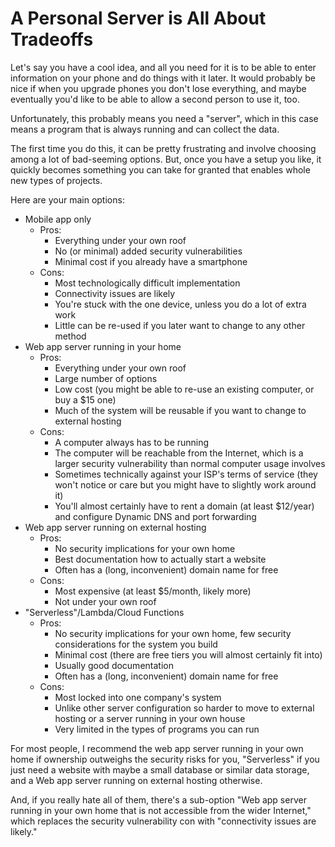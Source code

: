 <link rel="stylesheet" href="/style.css">

# A Personal Server is All About Tradeoffs

Let's say you have a cool idea, and all you need for it is to be able
to enter information on your phone and do things with it later. It
would probably be nice if when you upgrade phones you don't lose
everything, and maybe eventually you'd like to be able to allow a
second person to use it, too.

Unfortunately, this probably means you need a "server", which in this
case means a program that is always running and can collect the data.

The first time you do this, it can be pretty frustrating and involve
choosing among a lot of bad-seeming options. But, once you have
a setup you like, it quickly becomes something you can take for
granted that enables whole new types of projects.

Here are your main options:

- Mobile app only
  - Pros:
    - Everything under your own roof
    - No (or minimal) added security vulnerabilities
    - Minimal cost if you already have a smartphone
  - Cons:
    - Most technologically difficult implementation
    - Connectivity issues are likely
    - You're stuck with the one device, unless you do a lot of extra work
    - Little can be re-used if you later want to change to any other method
- Web app server running in your home
  - Pros:
    - Everything under your own roof
    - Large number of options
    - Low cost (you might be able to re-use an existing computer, or
      buy a $15 one)
    - Much of the system will be reusable if you want to change to
      external hosting
  - Cons:
    - A computer always has to be running
    - The computer will be reachable from the Internet, which is a
      larger security vulnerability than normal computer usage involves
    - Sometimes technically against your ISP's terms of service (they
      won't notice or care but you might have to slightly work around
      it)
    - You'll almost certainly have to rent a domain (at least
      $12/year) and configure Dynamic DNS and port forwarding
- Web app server running on external hosting
  - Pros:
    - No security implications for your own home
    - Best documentation how to actually start a website
    - Often has a (long, inconvenient) domain name for free
  - Cons:
    - Most expensive (at least $5/month, likely more)
    - Not under your own roof
- "Serverless"/Lambda/Cloud Functions
  - Pros:
    - No security implications for your own home, few security
      considerations for the system you build
    - Minimal cost (there are free tiers you will almost certainly fit
      into)
    - Usually good documentation
    - Often has a (long, inconvenient) domain name for free
  - Cons:
    - Most locked into one company's system
    - Unlike other server configuration so harder to move to external
      hosting or a server running in your own house
    - Very limited in the types of programs you can run

For most people, I recommend the web app server running in your own
home if ownership outweighs the security risks for you, "Serverless"
if you just need a website with maybe a small database or similar data
storage, and a Web app server running on external hosting otherwise.

And, if you really hate all of them, there's a sub-option "Web app
server running in your own home that is not accessible from the wider
Internet," which replaces the security vulnerability con with
"connectivity issues are likely."
